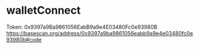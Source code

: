 # walletConnect
Token: 0x9397a9Ba9861056EabB9a9e4E03480Fc0e93980B
https://basescan.org/address/0x9397a9ba9861056eabb9a9e4e03480fc0e93980b#code
